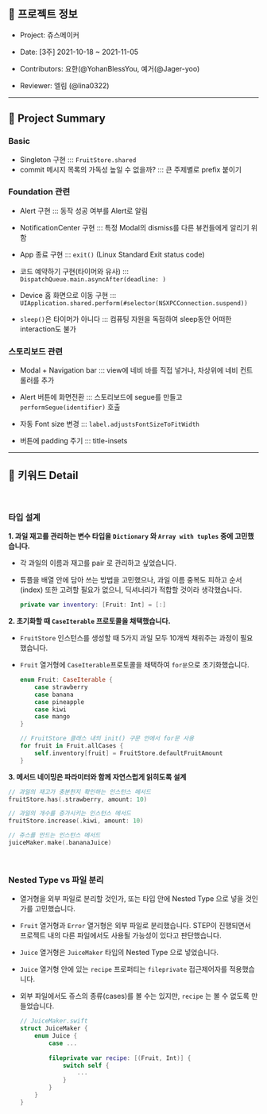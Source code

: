## 📝 프로젝트 정보

- Project: 쥬스메이커

- Date: [3주] 2021-10-18 ~ 2021-11-05

- Contributors: 요한(@YohanBlessYou, 예거(@Jager-yoo)

- Reviewer: 엘림 (@lina0322)

---

## 🔑 Project Summary
### Basic
- Singleton 구현 ::: `FruitStore.shared`
- commit 메시지 목록의 가독성 높일 수 없을까? ::: 큰 주제별로 prefix 붙이기

### Foundation 관련
- Alert 구현 ::: 동작 성공 여부를 Alert로 알림

- NotificationCenter 구현 ::: 특정 Modal의 dismiss를 다른 뷰컨들에게 알리기 위함

- App 종료 구현 ::: `exit()` (Linux Standard Exit status code)

- 코드 예약하기 구현(타이머와 유사) ::: `DispatchQueue.main.asyncAfter(deadline: )`

- Device 홈 화면으로 이동 구현 ::: `UIApplication.shared.perform(#selector(NSXPCConnection.suspend))`

- `sleep()`은 타이머가 아니다 ::: 컴퓨팅 자원을 독점하여 sleep동안 어떠한 interaction도 불가

### 스토리보드 관련
- Modal + Navigation bar ::: view에 네비 바를 직접 넣거나, 차상위에 네비 컨트롤러를 추가

- Alert 버튼에 화면전환 ::: 스토리보드에 segue를 만들고 `performSegue(identifier)` 호출

- 자동 Font size 변경 ::: `label.adjustsFontSizeToFitWidth`

- 버튼에 padding 주기 ::: title-insets

---

## 🤔 키워드 Detail
<br>

### 타입 설계

**1. 과일 재고를 관리하는 변수 타입을 `Dictionary` 와 `Array with tuples` 중에 고민했습니다.**
- 각 과일의 이름과 재고를 pair 로 관리하고 싶었습니다.

- 튜플을 배열 안에 담아 쓰는 방법을 고민했으나, 과일 이름 중복도 피하고 순서(index) 또한 고려할 필요가 없으니, 딕셔너리가 적합할 것이라 생각했습니다.

    ```swift
    private var inventory: [Fruit: Int] = [:]
    ```
    


**2. 초기화할 때 `CaseIterable` 프로토콜을 채택했습니다.**

- `FruitStore` 인스턴스를 생성할 때 5가지 과일 모두 10개씩 채워주는 과정이 필요했습니다.

- `Fruit` 열거형에 `CaseIterable`프로토콜을 채택하여 `for문`으로 초기화했습니다.

    ```swift
    enum Fruit: CaseIterable {
        case strawberry
        case banana
        case pineapple
        case kiwi
        case mango
    }

    // FruitStore 클래스 내의 init() 구문 안에서 for문 사용
    for fruit in Fruit.allCases {
        self.inventory[fruit] = FruitStore.defaultFruitAmount
    }
    ```
  


**3. 메서드 네이밍은 파라미터와 함께 자연스럽게 읽히도록 설계**

```swift
// 과일의 재고가 충분한지 확인하는 인스턴스 메서드
fruitStore.has(.strawberry, amount: 10)

// 과일의 개수를 증가시키는 인스턴스 메서드
fruitStore.increase(.kiwi, amount: 10)

// 쥬스를 만드는 인스턴스 메서드
juiceMaker.make(.bananaJuice)
```

<br>

### Nested Type vs 파일 분리


- 열거형을 외부 파일로 분리할 것인가, 또는 타입 안에 Nested Type 으로 넣을 것인가를 고민했습니다.

- `Fruit` 열거형과 `Error` 열거형은 외부 파일로 분리했습니다. STEP이 진행되면서 프로젝트 내의 다른 파일에서도 사용될 가능성이 있다고 판단했습니다.

- `Juice` 열거형은 `JuiceMaker` 타입의 Nested Type 으로 넣었습니다.

- `Juice` 열거형 안에 있는 `recipe` 프로퍼티는 `fileprivate` 접근제어자를 적용했습니다.

- 외부 파일에서도 쥬스의 종류(cases)를 볼 수는 있지만, `recipe` 는 볼 수 없도록 만들었습니다.

    ```swift
    // JuiceMaker.swift
    struct JuiceMaker {
        enum Juice {
            case ...
            
            fileprivate var recipe: [(Fruit, Int)] {
                switch self {
                    ...
                }
            }
        }
    }
    ```
    
<br>

